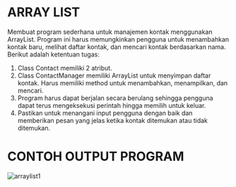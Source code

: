# ARRAY LIST
Membuat program sederhana untuk manajemen kontak menggunakan ArrayList. Program ini harus 
memungkinkan pengguna untuk menambahkan kontak baru, melihat daftar kontak, dan mencari kontak 
berdasarkan nama. Berikut adalah ketentuan tugas:
1. Class Contact memiliki 2 atribut.
2. Class ContactManager memiliki ArrayList untuk menyimpan daftar kontak. Harus memiliki method 
untuk menambahkan, menampilkan, dan mencari.
3. Program harus dapat berjalan secara berulang sehingga pengguna dapat terus mengeksekusi 
perintah hingga memilih untuk keluar.
4. Pastikan untuk menangani input pengguna dengan baik dan memberikan pesan yang jelas ketika 
kontak ditemukan atau tidak ditemukan.

# CONTOH OUTPUT PROGRAM
![arraylist1](https://github.com/Naufallm/ArrayList/assets/130893000/77550b47-e6c4-4b32-bfc0-26cbf7a33f0c)

